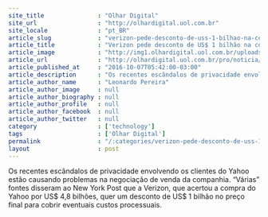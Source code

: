 ```yaml
---
site_title               : "Olhar Digital"
site_url                 : "http://olhardigital.uol.com.br"
site_locale              : "pt_BR"
article_slug             : "verizon-pede-desconto-de-uss-1-bilhao-na-compra-do-yahoo"
article_title            : "Verizon pede desconto de US$ 1 bilhão na compra do Yahoo"
article_image            : "http://img1.olhardigital.uol.com.br/uploads/acervo_imagens/2016/01/20160107075558_660_420.jpg"
article_url              : "http://olhardigital.uol.com.br/pro/noticia/verizon-pede-desconto-de-us-1-bilhao-na-compra-do-yahoo/62856"
article_published_at     : "2016-10-07T05:42:00-03:00"
article_description      : "Os recentes escândalos de privacidade envolvendo os clientes do Yahoo estão causando problemas na negociação de venda da companhia. “Várias” fontes disseram ao New York Post que a Verizon, que acertou a compra do Yahoo por US$ 4,8 bilhões, quer um desconto de US$ 1 bilhão no preço final para cobrir eventuais custos processuais."
article_author_name      : "Leonardo Pereira"
article_author_image     : null
article_author_biography : null
article_author_profile   : null
article_author_facebook  : null
article_author_twitter   : null
category                 : ['technology']
tags                     : ['Olhar Digital']
permalink                : "/:categories/verizon-pede-desconto-de-uss-1-bilhao-na-compra-do-yahoo/"
layout                   : post
---
```


Os recentes escândalos de privacidade envolvendo os clientes do Yahoo estão causando problemas na negociação de venda da companhia. “Várias” fontes disseram ao New York Post que a Verizon, que acertou a compra do Yahoo por US$ 4,8 bilhões, quer um desconto de US$ 1 bilhão no preço final para cobrir eventuais custos processuais.
